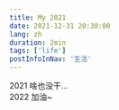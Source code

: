 ```yaml
---
title: My 2021
date: 2021-12-31 20:30:00
lang: zh
duration: 2min
tags: ['life']
postInfoInNav: '生活'
---
```


2021 啥也没干... 
<br>
2022 加油~
